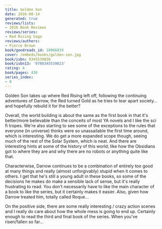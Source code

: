 ```yaml
---
title: Golden Son
date: 2016-08-14
generated: true
reviews/lists:
- 2016 Book Reviews
reviews/series:
- Red Rising Saga
reviews/authors:
- Pierce Brown
book/goodreads_id: 18966819
cover: /embeds/books/golden-son.jpg
book/isbn: 0345539826
book/isbn13: '9780345539823'
rating: 4
book/pages: 430
series_index:
- 0
---
```

Golden Son takes up where Red Rising left off, following the continuing adventures of Darrow, the Red turned Gold as he tries to tear apart society... and hopefully rebuild it for the better?  

Overall, the world building is about the same as the first book in that it's better/more believable than the conceits of most YA novels and I like the sci fi tropes. We're also starting to see some of the exceptions to the rules that everyone (in universe) thinks were so unassailable the first time around, which is interesting. We do get a more expanded scope though, seeing much of the rest of the Solar System, which is neat. And there are interesting hints at some of the history of this world; like how the Obsidians got to where they are and why there are no robots or anything quite like that.  

<!--more-->

Characterwise, Darrow continues to be a combination of entirely too good at many things and really (almost unforgivably) stupid when it comes to others. I get that he's still a young adult in these books, so some of the decisions he makes do make a sensible lack of sense, but it's really frustrating to read. You don't necessarily have to like the main character of a book to like the series, but it certainly makes it easier. Also, given how Darrow treated him, totally called Roque...  

On the positive side, there are some really interesting / crazy action scenes and I really do care about how the whole mess is going to end up. Certainly enough to read the third and final book of the series. When you've risen/fallen so far...